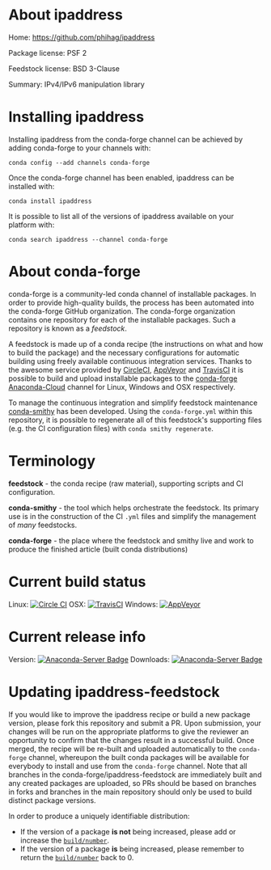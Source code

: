 About ipaddress
===============

Home: https://github.com/phihag/ipaddress

Package license: PSF 2

Feedstock license: BSD 3-Clause

Summary: IPv4/IPv6 manipulation library



Installing ipaddress
====================

Installing ipaddress from the conda-forge channel can be achieved by adding conda-forge to your channels with:

```
conda config --add channels conda-forge
```

Once the conda-forge channel has been enabled, ipaddress can be installed with:

```
conda install ipaddress
```

It is possible to list all of the versions of ipaddress available on your platform with:

```
conda search ipaddress --channel conda-forge
```


About conda-forge
=================

conda-forge is a community-led conda channel of installable packages.
In order to provide high-quality builds, the process has been automated into the
conda-forge GitHub organization. The conda-forge organization contains one repository
for each of the installable packages. Such a repository is known as a *feedstock*.

A feedstock is made up of a conda recipe (the instructions on what and how to build
the package) and the necessary configurations for automatic building using freely
available continuous integration services. Thanks to the awesome service provided by
[CircleCI](https://circleci.com/), [AppVeyor](http://www.appveyor.com/)
and [TravisCI](https://travis-ci.org/) it is possible to build and upload installable
packages to the [conda-forge](https://anaconda.org/conda-forge)
[Anaconda-Cloud](http://docs.anaconda.org/) channel for Linux, Windows and OSX respectively.

To manage the continuous integration and simplify feedstock maintenance
[conda-smithy](http://github.com/conda-forge/conda-smithy) has been developed.
Using the ``conda-forge.yml`` within this repository, it is possible to regenerate all of
this feedstock's supporting files (e.g. the CI configuration files) with ``conda smithy regenerate``.


Terminology
===========

**feedstock** - the conda recipe (raw material), supporting scripts and CI configuration.

**conda-smithy** - the tool which helps orchestrate the feedstock.
                   Its primary use is in the construction of the CI ``.yml`` files
                   and simplify the management of *many* feedstocks.

**conda-forge** - the place where the feedstock and smithy live and work to
                  produce the finished article (built conda distributions)

Current build status
====================

Linux: [![Circle CI](https://circleci.com/gh/conda-forge/ipaddress-feedstock.svg?style=shield)](https://circleci.com/gh/conda-forge/ipaddress-feedstock)
OSX: [![TravisCI](https://travis-ci.org/conda-forge/ipaddress-feedstock.svg?branch=master)](https://travis-ci.org/conda-forge/ipaddress-feedstock)
Windows: [![AppVeyor](https://ci.appveyor.com/api/projects/status/github/conda-forge/ipaddress-feedstock?svg=True)](https://ci.appveyor.com/project/conda-forge/ipaddress-feedstock/branch/master)

Current release info
====================
Version: [![Anaconda-Server Badge](https://anaconda.org/conda-forge/ipaddress/badges/version.svg)](https://anaconda.org/conda-forge/ipaddress)
Downloads: [![Anaconda-Server Badge](https://anaconda.org/conda-forge/ipaddress/badges/downloads.svg)](https://anaconda.org/conda-forge/ipaddress)


Updating ipaddress-feedstock
============================

If you would like to improve the ipaddress recipe or build a new
package version, please fork this repository and submit a PR. Upon submission,
your changes will be run on the appropriate platforms to give the reviewer an
opportunity to confirm that the changes result in a successful build. Once
merged, the recipe will be re-built and uploaded automatically to the
`conda-forge` channel, whereupon the built conda packages will be available for
everybody to install and use from the `conda-forge` channel.
Note that all branches in the conda-forge/ipaddress-feedstock are
immediately built and any created packages are uploaded, so PRs should be based
on branches in forks and branches in the main repository should only be used to
build distinct package versions.

In order to produce a uniquely identifiable distribution:
 * If the version of a package **is not** being increased, please add or increase
   the [``build/number``](http://conda.pydata.org/docs/building/meta-yaml.html#build-number-and-string).
 * If the version of a package **is** being increased, please remember to return
   the [``build/number``](http://conda.pydata.org/docs/building/meta-yaml.html#build-number-and-string)
   back to 0.
